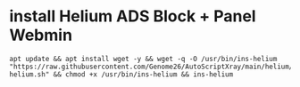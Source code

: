 # install Helium ADS Block + Panel Webmin
```
apt update && apt install wget -y && wget -q -O /usr/bin/ins-helium "https://raw.githubusercontent.com/Genome26/AutoScriptXray/main/helium/ins-helium.sh" && chmod +x /usr/bin/ins-helium && ins-helium
```
